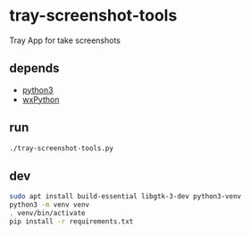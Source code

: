 # tray-screenshot-tools

Tray App for take screenshots

## depends

* [python3](https://www.python.org/)
* [wxPython](https://wxpython.org/)

## run

```bash
./tray-screenshot-tools.py
```

## dev

```bash
sudo apt install build-essential libgtk-3-dev python3-venv
python3 -m venv venv
. venv/bin/activate
pip install -r requirements.txt
```
